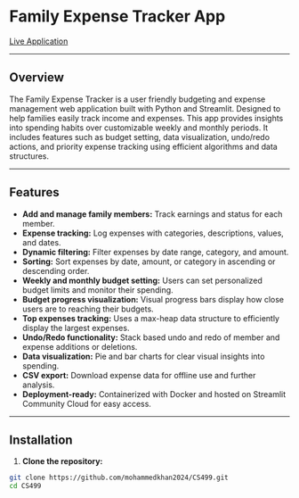 # Family Expense Tracker App

[Live Application](https://family-expense-tracker.streamlit.app)

---

## Overview

The Family Expense Tracker is a user friendly budgeting and expense management web application built with Python and Streamlit. Designed to help families easily track income and expenses. This app provides insights into spending habits over customizable weekly and monthly periods. It includes features such as budget setting, data visualization, undo/redo actions, and priority expense tracking using efficient algorithms and data structures.

---

## Features

- **Add and manage family members:** Track earnings and status for each member.
- **Expense tracking:** Log expenses with categories, descriptions, values, and dates.
- **Dynamic filtering:** Filter expenses by date range, category, and amount.
- **Sorting:** Sort expenses by date, amount, or category in ascending or descending order.
- **Weekly and monthly budget setting:** Users can set personalized budget limits and monitor their spending.
- **Budget progress visualization:** Visual progress bars display how close users are to reaching their budgets.
- **Top expenses tracking:** Uses a max-heap data structure to efficiently display the largest expenses.
- **Undo/Redo functionality:** Stack based undo and redo of member and expense additions or deletions.
- **Data visualization:** Pie and bar charts for clear visual insights into spending.
- **CSV export:** Download expense data for offline use and further analysis.
- **Deployment-ready:** Containerized with Docker and hosted on Streamlit Community Cloud for easy access.

---

## Installation

1. **Clone the repository:**

```bash
git clone https://github.com/mohammedkhan2024/CS499.git
cd CS499